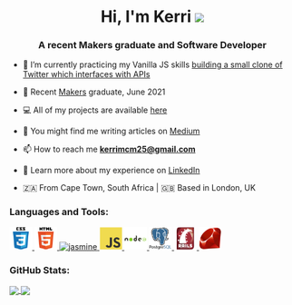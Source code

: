 <h1 align="center">Hi, I'm Kerri <img src="https://raw.githubusercontent.com/MartinHeinz/MartinHeinz/master/wave.gif" width="30px"></h1>

<h3 align="center">A recent Makers graduate and Software Developer</h3>

- 🔭 I’m currently practicing my Vanilla JS skills [building a small clone of Twitter which interfaces with APIs](https://github.com/kerrimcm/js-chitter-challenge)

- 🌱 Recent [Makers](https://makers.tech/about-us/) graduate, June 2021

- 💻 All of my projects are available [here](https://github.com/kerrimcm?tab=repositories)

- 📝 You might find me writing articles on [Medium](https://kerrimcm25.medium.com/)

- 📫 How to reach me **kerrimcm25@gmail.com**

- 📄 Learn more about my experience on [LinkedIn](https://www.linkedin.com/in/kerri-mcmahon-280a58158/)

- 🇿🇦 From Cape Town, South Africa | 🇬🇧 Based in London, UK

<h3 align="left">Languages and Tools:</h3>
<p align="left"> <a href="https://www.w3schools.com/css/" target="_blank"> <img src="https://raw.githubusercontent.com/devicons/devicon/master/icons/css3/css3-original-wordmark.svg" alt="css3" width="40" height="40"/> </a> <a href="https://www.w3.org/html/" target="_blank"> <img src="https://raw.githubusercontent.com/devicons/devicon/master/icons/html5/html5-original-wordmark.svg" alt="html5" width="40" height="40"/> </a> <a href="https://jasmine.github.io/" target="_blank"> <img src="https://www.vectorlogo.zone/logos/jasmine/jasmine-icon.svg" alt="jasmine" width="40" height="40"/> </a> <a href="https://developer.mozilla.org/en-US/docs/Web/JavaScript" target="_blank"> <img src="https://raw.githubusercontent.com/devicons/devicon/master/icons/javascript/javascript-original.svg" alt="javascript" width="40" height="40"/> </a> <a href="https://nodejs.org" target="_blank"> <img src="https://raw.githubusercontent.com/devicons/devicon/master/icons/nodejs/nodejs-original-wordmark.svg" alt="nodejs" width="40" height="40"/> </a> <a href="https://www.postgresql.org" target="_blank"> <img src="https://raw.githubusercontent.com/devicons/devicon/master/icons/postgresql/postgresql-original-wordmark.svg" alt="postgresql" width="40" height="40"/> </a> <a href="https://rubyonrails.org" target="_blank"> <img src="https://raw.githubusercontent.com/devicons/devicon/master/icons/rails/rails-original-wordmark.svg" alt="rails" width="40" height="40"/> </a> <a href="https://www.ruby-lang.org/en/" target="_blank"> <img src="https://raw.githubusercontent.com/devicons/devicon/master/icons/ruby/ruby-original.svg" alt="ruby" width="40" height="40"/> </a> </p>

<h3 align="left">GitHub Stats:</h3>

<a href="https://github.com/anuraghazra/github-readme-stats">
  <img align="center" src="https://github-readme-stats.vercel.app/api?username=kerrimcm&show_icons=true&theme=dracula&hide_border=true&bg_color=161b22" />
</a>
<a href="https://github.com/anuraghazra/convoychat">
  <img align="center" src="https://github-readme-stats.vercel.app/api/top-langs/?username=kerrimcm&layout=compact&theme=dracula&hide_border=true&bg_color=161b22" />
</a>

